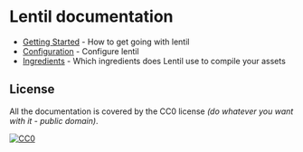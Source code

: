 # Lentil documentation

* [Getting Started](getting-started.md) - How to get going with lentil
* [Configuration](configuration.md) - Configure lentil
* [Ingredients](ingredients.md) - Which ingredients does Lentil use to compile your assets

## License

All the documentation is covered by the CC0 license *(do whatever you want with it - public domain)*.

[![CC0](http://i.creativecommons.org/p/zero/1.0/88x31.png)](http://creativecommons.org/publicdomain/zero/1.0/)
